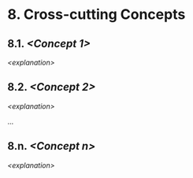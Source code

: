 # 8. Cross-cutting Concepts

## 8.1. *\<Concept 1>*

*\<explanation>*

## 8.2. *\<Concept 2>*

*\<explanation>*

…

## 8.n. *\<Concept n>*

*\<explanation>*
